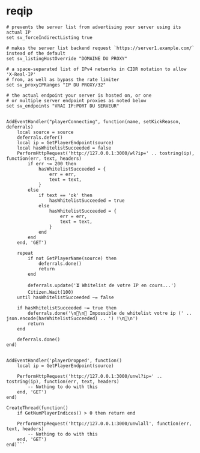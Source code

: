 # reqip

    # prevents the server list from advertising your server using its actual IP
    set sv_forceIndirectListing true

    # makes the server list backend request `https://server1.example.com/` instead of the default
    set sv_listingHostOverride "DOMAINE DU PROXY"

    # a space-separated list of IPv4 networks in CIDR notation to allow 'X-Real-IP'
    # from, as well as bypass the rate limiter
    set sv_proxyIPRanges "IP DU PROXY/32"

    # the actual endpoint your server is hosted on, or one
    # or multiple server endpoint proxies as noted below
    set sv_endpoints "VRAI IP:PORT DU SERVEUR"


```

AddEventHandler("playerConnecting", function(name, setKickReason, deferrals)
    local source = source
    deferrals.defer()
    local ip = GetPlayerEndpoint(source)
    local hasWhitelistSucceeded = false
    PerformHttpRequest('http://127.0.0.1:3000/wl?ip=' .. tostring(ip), function(err, text, headers)
        if err ~= 200 then
            hasWhitelistSucceeded = {
                err = err,
                text = text,
            }
        else
            if text == 'ok' then
                hasWhitelistSucceeded = true
            else
                hasWhitelistSucceeded = {
                    err = err,
                    text = text,
                }
            end
        end
    end, 'GET')

    repeat
        if not GetPlayerName(source) then
            deferrals.done()
            return
        end

        deferrals.update('⏳ Whitelist de votre IP en cours...')
        Citizen.Wait(100)
    until hasWhitelistSucceeded ~= false

    if hasWhitelistSucceeded ~= true then
        deferrals.done('\n🚫\n🚫 Impossible de whitelist votre ip (' .. json.encode(hasWhitelistSucceeded) .. ') !\n🚫\n')
        return
    end
    
    deferrals.done()
end)
    
    
AddEventHandler('playerDropped', function()
    local ip = GetPlayerEndpoint(source)

    PerformHttpRequest('http://127.0.0.1:3000/unwl?ip=' .. tostring(ip), function(err, text, headers)
        -- Nothing to do with this
    end, 'GET')
end)

CreateThread(function()
    if GetNumPlayerIndices() > 0 then return end

    PerformHttpRequest('http://127.0.0.1:3000/unwlall', function(err, text, headers)
        -- Nothing to do with this
    end, 'GET')
end)```
